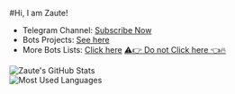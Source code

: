 #Hi, I am Zaute!

- Telegram Channel: [Subscribe Now](https:telegram.dog/zautekm)
- Bots Projects: [See here](https://t.me/c/1481808444/134)
- More Bots Lists: [Click here](https://t.me/c/1389316277/37)
 [⚠️👉 Do not Click here 👈🔥](https://t.me/iZaute/6)

![Zaute's GitHub Stats](https://github-readme-stats.vercel.app/api?username=ZauteKm&show_icons=true&include_all_commits=true&theme=vue-dark)  
![Most Used Languages](https://github-readme-stats.vercel.app/api/top-langs/?username=zautekm&exclude_repo=swype-patch&theme=vue-dark&layout=compact)  
